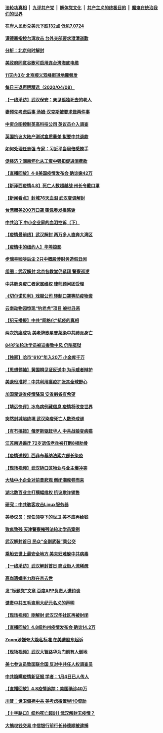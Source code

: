

####  [法轮功真相](../../../../basic/blob/master/README.md?t=04091330) &nbsp;|&nbsp; [九评共产党](../../../../9ping.md/blob/master/README.md?t=04091330) &nbsp;|&nbsp; [解体党文化](../../../../jtdwh.md/blob/master/README.md?t=04091330)  &nbsp;|&nbsp; [共产主义的终极目的](../../../../gczydzjmd.md/blob/master/README.md?t=04091330) &nbsp;|&nbsp; [魔鬼在统治我们的世界](../../../../mgztzwmdsj.md/blob/master/README.md?t=04091330) 

#### [在岸人民币兑美元下跌132点 低见7.0724](../pages/nsc413/n12015538.md?t=04091330) 

#### [谭德塞指控台湾攻击 台外交部要求澄清道歉](../pages/nsc413/n12015779.md?t=04091330) 

#### [分析：北京何时解封](../pages/nsc413/n12015761.md?t=04091330) 


#### [美政府同意谷歌可启用连台湾海底电缆](../pages/nsc413/n12015737.md?t=04091330) 

#### [11天内3次 北京顺义双峰街道地震频发](../pages/nsc413/n12015801.md?t=04091330) 

#### [每日三退声明精选（2020/04/08）](../pages/nsc413/n12015744.md?t=04091330) 

#### [【一线采访】武汉保安：亲见孤独死去的老人](../pages/nsc413/n12015233.md?t=04091330) 

#### [妻预先考虑后事 汤姆·汉克斯被要求做两件事](../pages/nsc413/n12015123.md?t=04091330) 

#### [中资企图控制英高科技公司 英议员介入调查](../pages/nsc413/n12015284.md?t=04091330) 

#### [英国抗议大陆产测试盒质量差 拟要中共退款](../pages/nsc413/n12015200.md?t=04091330) 

#### [如何处理任志强 专家：习近平当局倍感棘手](../pages/nsc413/n12014860.md?t=04091330) 

#### [促经济？湖南怀化从工资中强扣促进消费款](../pages/nsc413/n12015257.md?t=04091330) 

#### [【直播回放】4·8美国疫情发布会 确诊逾42万](../pages/nsc413/n12015065.md?t=04091330) 

#### [【新泽西疫情4.8】死亡人数超越战 州长令戴口罩](../pages/nsc413/n12015128.md?t=04091330) 

#### [【新闻看点】封城76天血泪 武汉变调解封](../pages/nsc413/n12014775.md?t=04091330) 

#### [台湾赠美200万口罩 蓬佩奥发推感谢](../pages/nsc413/n12015356.md?t=04091330) 

#### [中共治下 中小企业家的血泪控诉（下）](../pages/nsc413/n12008579.md?t=04091330) 

#### [【疫情最前线】武汉解封 两万多人直奔大湾区](../pages/nsc413/n12015014.md?t=04091330) 

#### [【疫情中的纽约人】华埠掠影](../pages/nsc413/n12015235.md?t=04091330) 

#### [步瑞幸咖啡后尘 2只中概股涉财务造假丑闻](../pages/nsc413/n12015099.md?t=04091330) 

#### [组图：武汉解封 北京各教堂仍紧闭 警察巡逻](../pages/nsc413/n12015119.md?t=04091330) 

#### [中共肺炎疫亡者家属维权 律师顾问团受理](../pages/nsc413/n12014924.md?t=04091330) 

#### [《切尔诺贝利》戏服公司 转制口罩等防疫物资](../pages/nsc413/n12014909.md?t=04091330) 

#### [云南动物园惊现“钓老虎”项目 被批丑恶](../pages/nsc413/n12014975.md?t=04091330) 

#### [【纪元播报】中共“网格化”抗疫的真相](../pages/nsc413/n12014920.md?t=04091330) 

#### [两次抗癌成功 美老牌歌星普莱染中共肺炎身亡](../pages/nsc413/n12014647.md?t=04091330) 

#### [84岁法轮功学员被迫害致中风 仍陷冤狱](../pages/nsc413/n12011270.md?t=04091330) 

#### [【独家】哈市“610”年入20万 小金库千万](../pages/nsc413/n12011886.md?t=04091330) 

#### [【思想领袖】黄国桐见证反送中 为示威者辩护](../pages/nsc413/n11802928.md?t=04091330) 

#### [美退役准将：中共利用瘟疫扩张其全球野心](../pages/nsc413/n12014854.md?t=04091330) 

#### [加国卑诗省疫情降温 安省魁省有希望](../pages/nsc413/n12012296.md?t=04091330) 

#### [【靖远快评】冰岛病例藏信息 疫情将改变世界](../pages/nsc413/n12014864.md?t=04091330) 

#### [突然封城陷绝境 武汉染疫死亡人数恐成谜](../pages/nsc413/n12014831.md?t=04091330) 

#### [【有冇搞错】俄罗斯驱赶华人 中共战狼变病猫](../pages/nsc413/n12014809.md?t=04091330) 

#### [江苏南通逼迁 72岁退伍老兵被打断8根肋骨](../pages/nsc413/n12014641.md?t=04091330) 

#### [【疫情透视】西非布基纳法索六部长染疫](../pages/nsc413/n12013574.md?t=04091330) 

#### [【现场视频】武汉硚口区物业与业主爆冲突](../pages/nsc413/n12014703.md?t=04091330) 

#### [大陆中小企业对前景悲观 倒闭潮席卷而来](../pages/nsc413/n12014612.md?t=04091330) 

#### [湖北数百业主打横幅维权 抗议欺诈销售](../pages/nsc413/n12014719.md?t=04091330) 

#### [研究：中共骇客攻击Linux服务器](../pages/nsc413/n12014185.md?t=04091330) 

#### [美参议员：现任领导下的世卫 美不应再给钱](../pages/nsc413/n12014614.md?t=04091330) 

#### [致疯致残 天津警察摧残法轮功学员案例](../pages/nsc413/n11998537.md?t=04091330) 

#### [武汉解封首日 民众“全副武装”乘公交](../pages/nsc413/n12014425.md?t=04091330) 

#### [乘船去世上最安全地方 美夫妇难躲中共病毒](../pages/nsc413/n12014369.md?t=04091330) 

#### [【一线采访】武汉解封首日 商业街人流稀疏](../pages/nsc413/n12013770.md?t=04091330) 

#### [高岗遗孀李力群在京去世](../pages/nsc413/n12014210.md?t=04091330) 

#### [发“标题党”文章 百度APP负责人遭约谈](../pages/nsc413/n12013448.md?t=04091330) 

#### [谴责中共五毛盗用大纪元名义的声明](../pages/nsc413/n12014491.md?t=04091330) 

#### [【现场视频】刚解封 武汉汉华社区再被封闭](../pages/nsc413/n12014126.md?t=04091330) 

#### [【直播回放】4.8纽约州疫情发布会 确诊14.2万](../pages/nsc413/n12014407.md?t=04091330) 

#### [Zoom涉嫌夸大隐私标准 在美遭股东起诉](../pages/nsc413/n12014372.md?t=04091330) 

#### [【现场视频】武汉大智路华为门前有人倒地](../pages/nsc413/n12013776.md?t=04091330) 

#### [美七参议员致函联合国 反对中共任人权调查员](../pages/nsc413/n12013999.md?t=04091330) 


#### [中共隐瞒疫情新证据 学者：1月4日已人传人](../pages/nsc413/n12013573.md?t=04091330) 

#### [【直播回放】4.8疫情追踪：美国确诊40万](../pages/nsc413/n12013741.md?t=04091330) 

#### [川普：世卫偏袒中共 美考虑搁置WHO资助](../pages/nsc413/n12013697.md?t=04091330) 

#### [【十字路口】纽约死亡超911 武汉解封无疫情？](../pages/nsc413/n12012504.md?t=04091330) 

#### [大搞权钱交易 中信银行前行长孙德顺被逮捕](../pages/nsc413/n12013649.md?t=04091330) 

